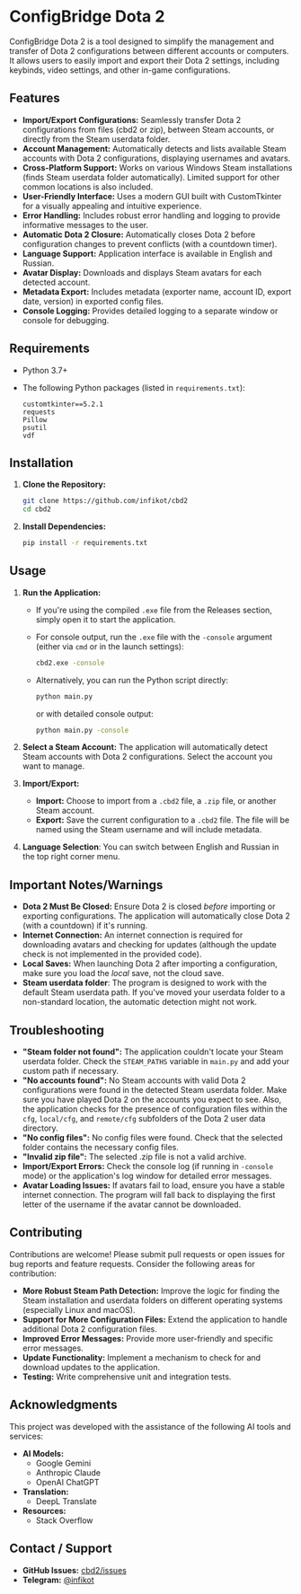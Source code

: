 # ConfigBridge Dota 2

ConfigBridge Dota 2 is a tool designed to simplify the management and transfer of Dota 2 configurations between different accounts or computers. It allows users to easily import and export their Dota 2 settings, including keybinds, video settings, and other in-game configurations.

## Features

*   **Import/Export Configurations:**  Seamlessly transfer Dota 2 configurations from files (cbd2 or zip), between Steam accounts, or directly from the Steam userdata folder.
*   **Account Management:**  Automatically detects and lists available Steam accounts with Dota 2 configurations, displaying usernames and avatars.
*   **Cross-Platform Support:** Works on various Windows Steam installations (finds Steam userdata folder automatically).  Limited support for other common locations is also included.
*   **User-Friendly Interface:**  Uses a modern GUI built with CustomTkinter for a visually appealing and intuitive experience.
*   **Error Handling:** Includes robust error handling and logging to provide informative messages to the user.
*   **Automatic Dota 2 Closure:**  Automatically closes Dota 2 before configuration changes to prevent conflicts (with a countdown timer).
* **Language Support:** Application interface is available in English and Russian.
* **Avatar Display:** Downloads and displays Steam avatars for each detected account.
* **Metadata Export:** Includes metadata (exporter name, account ID, export date, version) in exported config files.
* **Console Logging:** Provides detailed logging to a separate window or console for debugging.

## Requirements

*   Python 3.7+
*   The following Python packages (listed in `requirements.txt`):

    ```
    customtkinter==5.2.1
    requests
    Pillow
    psutil
    vdf
    ```

## Installation

1.  **Clone the Repository:**

    ```bash
    git clone https://github.com/infikot/cbd2
    cd cbd2
    ```

2.  **Install Dependencies:**

    ```bash
    pip install -r requirements.txt
    ```

## Usage

1. **Run the Application:**

    - If you're using the compiled `.exe` file from the Releases section, simply open it to start the application.
    - For console output, run the `.exe` file with the `-console` argument (either via `cmd` or in the launch settings):
      ```bash
      cbd2.exe -console
      ```

    - Alternatively, you can run the Python script directly:
      ```bash
      python main.py
      ```
      or with detailed console output:
      ```bash
      python main.py -console
      ```

2.  **Select a Steam Account:**  The application will automatically detect Steam accounts with Dota 2 configurations.  Select the account you want to manage.

3.  **Import/Export:**
    *   **Import:** Choose to import from a `.cbd2` file, a `.zip` file, or another Steam account.
    *   **Export:**  Save the current configuration to a `.cbd2` file.  The file will be named using the Steam username and will include metadata.

4. **Language Selection**: You can switch between English and Russian in the top right corner menu.

## Important Notes/Warnings

*   **Dota 2 Must Be Closed:** Ensure Dota 2 is closed *before* importing or exporting configurations. The application will automatically close Dota 2 (with a countdown) if it's running.
*   **Internet Connection:** An internet connection is required for downloading avatars and checking for updates (although the update check is not implemented in the provided code).
*   **Local Saves:** When launching Dota 2 after importing a configuration, make sure you load the *local* save, not the cloud save.
* **Steam userdata folder**: The program is designed to work with the default Steam userdata path.  If you've moved your userdata folder to a non-standard location, the automatic detection might not work.

## Troubleshooting

*   **"Steam folder not found":**  The application couldn't locate your Steam userdata folder. Check the `STEAM_PATHS` variable in `main.py` and add your custom path if necessary.
*   **"No accounts found":**  No Steam accounts with valid Dota 2 configurations were found in the detected Steam userdata folder. Make sure you have played Dota 2 on the accounts you expect to see.  Also, the application checks for the presence of configuration files within the `cfg`, `local/cfg`, and `remote/cfg` subfolders of the Dota 2 user data directory.
*   **"No config files":** No config files were found. Check that the selected folder contains the necessary config files.
*   **"Invalid zip file":** The selected .zip file is not a valid archive.
*   **Import/Export Errors:**  Check the console log (if running in `-console` mode) or the application's log window for detailed error messages.
* **Avatar Loading Issues:**  If avatars fail to load, ensure you have a stable internet connection.  The program will fall back to displaying the first letter of the username if the avatar cannot be downloaded.

## Contributing

Contributions are welcome!  Please submit pull requests or open issues for bug reports and feature requests.  Consider the following areas for contribution:

*   **More Robust Steam Path Detection:** Improve the logic for finding the Steam installation and userdata folders on different operating systems (especially Linux and macOS).
*   **Support for More Configuration Files:**  Extend the application to handle additional Dota 2 configuration files.
*   **Improved Error Messages:**  Provide more user-friendly and specific error messages.
*   **Update Functionality:** Implement a mechanism to check for and download updates to the application.
* **Testing:** Write comprehensive unit and integration tests.

## Acknowledgments

This project was developed with the assistance of the following AI tools and services:

*   **AI Models:**
    *   Google Gemini
    *   Anthropic Claude
    *   OpenAI ChatGPT
*   **Translation:**
    *   DeepL Translate
*   **Resources:**
    *   Stack Overflow

## Contact / Support

*   **GitHub Issues:** [cbd2/issues](https://github.com/infikot/cbd2/issues)
*   **Telegram:** [@infikot](https://t.me/infikot)
